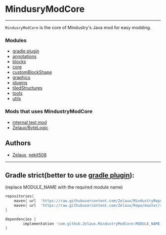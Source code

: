 # MindusryModCore

---
`MindusryModCore` is the core of Mindustry's Java mod for easy modding.
### Modules
- [gradle plugin](mindustryModGradlePlugin)
- [annotations](annotations)
- [blocks](blocks)
- [core](core)
- [customBlockShape](customBlockShape)
- [graphics](graphics)
- [plugins](plugins)
- [tiledStructures](tiledStructures)
- [tools](tools)
- [utils](utils)
### Mods that uses MindustryModCore
- [internal test mod](tests)
- [Zelaux/ByteLogic](https://github.com/Zelaux/ByteLogic)
## Authors
- [Zelaux](https://github.com/Zelaux), [nekit508](https://github.com/nekit508)
--------
## Gradle strict(better to use [gradle plugin](mindustryModGradlePlugin)):
(replace MODULE_NAME with the required module name)
```groovy
repositories{
    maven{ url  'https://raw.githubusercontent.com/Zelaux/MindustryRepo/master/repository' }//repo for Arc & Mindustry
    maven{ url  'https://raw.githubusercontent.com/Zelaux/Repo/master/repository' }//repo for MindustryModCore & ArcLibrary
}

dependencies {
        implementation 'com.github.Zelaux.MindustryModCore:MODULE_NAME:VERSION'
}
```
